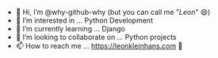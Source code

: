 - 👋 Hi, I’m @why-github-why (but you can call me "*Leon*" 😄)
- 👀 I’m interested in ... Python Development
- 🌱 I’m currently learning ... Django
- 💞️ I’m looking to collaborate on ... Python projects
- 📫 How to reach me ... https://leonkleinhans.com 🤍

<!---
why-github-why/why-github-why is a ✨ special ✨ repository because its `README.md` (this file) appears on your GitHub profile.
You can click the Preview link to take a look at your changes.
--->
